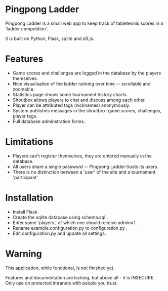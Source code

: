 Pingpong Ladder
===============
Pingpong Ladder is a small web app to keep track of tabletennis scores in a 'ladder competition'.

It is built on Python, Flask, sqlite and d3.js.

Features
========
* Game scores and challenges are logged in the database by the players themselves.
* Nice visualisation of the ladder ranking over time -- scrollable and zoomable.
* Statistics page shows some tournament history charts.
* Shoutbox allows players to chat and discuss among each other.
* Player can be attributed tags (nicknames) anonymously.
* System publishes messages in the shoutbox: game scores, challenges, player tags.
* Full database adminstration forms.

Limitations
===========
* Players can't register themselves, they are entered manually in the database.
* All users share a single password -- Pingpong Ladder trusts its users.
* There is no distinction between a 'user' of the site and a tournament 'participant'

Installation
============
* Install Flask.
* Create the sqlite database using schema.sql .
* Enter some 'players', of which one should receive admin=1 .
* Rename example.configuration.py to configuration.py .
* Edit configuration.py and update all settings.

Warning
=======
This application, while functional, is not finished yet.

Features and documentation are lacking, but above all - it is INSECURE.
Only use on protected intranets with people you trust.

